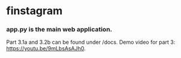 # finstagram

### app.py is the main web application.

Part 3.1a and 3.2b can be found under /docs. Demo video for part 3: https://youtu.be/9mLbsAsAJh0.
